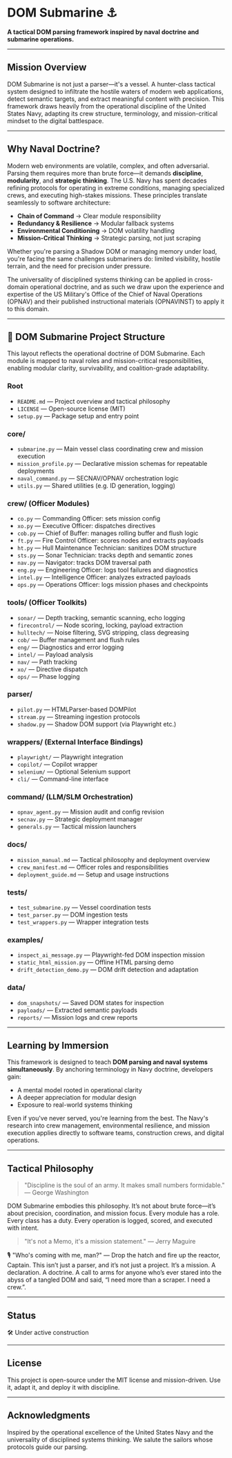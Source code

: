 # DOM Submarine ⚓

**A tactical DOM parsing framework inspired by naval doctrine and submarine operations.**

---

## Mission Overview

DOM Submarine is not just a parser—it's a vessel. A hunter-class tactical system designed to infiltrate the hostile waters of modern web applications, detect semantic targets, and extract meaningful content with precision. This framework draws heavily from the operational discipline of the United States Navy, adapting its crew structure, terminology, and mission-critical mindset to the digital battlespace.

---

## Why Naval Doctrine?

Modern web environments are volatile, complex, and often adversarial. Parsing them requires more than brute force—it demands **discipline**, **modularity**, and **strategic thinking**. The U.S. Navy has spent decades refining protocols for operating in extreme conditions, managing specialized crews, and executing high-stakes missions. These principles translate seamlessly to software architecture:

- **Chain of Command** → Clear module responsibility
- **Redundancy & Resilience** → Modular fallback systems
- **Environmental Conditioning** → DOM volatility handling
- **Mission-Critical Thinking** → Strategic parsing, not just scraping

Whether you're parsing a Shadow DOM or managing memory under load, you're facing the same challenges submariners do: limited visibility, hostile terrain, and the need for precision under pressure.

The universality of disciplined systems thinking can be applied in cross-domain operational doctrine, and as such we draw upon the experience and expertise of the US Military's Office of the Chief of Naval Operations (OPNAV) and their published instructional materials (OPNAVINST) to apply it to this domain.

---

## 📁 DOM Submarine Project Structure

This layout reflects the operational doctrine of DOM Submarine. Each module is mapped to naval roles and mission-critical responsibilities, enabling modular clarity, survivability, and coalition-grade adaptability.

### Root
- `README.md` — Project overview and tactical philosophy
- `LICENSE` — Open-source license (MIT)
- `setup.py` — Package setup and entry point

### core/
- `submarine.py` — Main vessel class coordinating crew and mission execution
- `mission_profile.py` — Declarative mission schemas for repeatable deployments
- `naval_command.py` — SECNAV/OPNAV orchestration logic
- `utils.py` — Shared utilities (e.g. ID generation, logging)

### crew/ (Officer Modules)
- `co.py` — Commanding Officer: sets mission config
- `xo.py` — Executive Officer: dispatches directives
- `cob.py` — Chief of Buffer: manages rolling buffer and flush logic
- `ft.py` — Fire Control Officer: scores nodes and extracts payloads
- `ht.py` — Hull Maintenance Technician: sanitizes DOM structure
- `sts.py` — Sonar Technician: tracks depth and semantic zones
- `nav.py` — Navigator: tracks DOM traversal path
- `eng.py` — Engineering Officer: logs tool failures and diagnostics
- `intel.py` — Intelligence Officer: analyzes extracted payloads
- `ops.py` — Operations Officer: logs mission phases and checkpoints

### tools/ (Officer Toolkits)
- `sonar/` — Depth tracking, semantic scanning, echo logging
- `firecontrol/` — Node scoring, locking, payload extraction
- `hulltech/` — Noise filtering, SVG stripping, class degreasing
- `cob/` — Buffer management and flush rules
- `eng/` — Diagnostics and error logging
- `intel/` — Payload analysis
- `nav/` — Path tracking
- `xo/` — Directive dispatch
- `ops/` — Phase logging

### parser/
- `pilot.py` — HTMLParser-based DOMPilot
- `stream.py` — Streaming ingestion protocols
- `shadow.py` — Shadow DOM support (via Playwright etc.)

### wrappers/ (External Interface Bindings)
- `playwright/` — Playwright integration
- `copilot/` — Copilot wrapper
- `selenium/` — Optional Selenium support
- `cli/` — Command-line interface

### command/ (LLM/SLM Orchestration)
- `opnav_agent.py` — Mission audit and config revision
- `secnav.py` — Strategic deployment manager
- `generals.py` — Tactical mission launchers

### docs/
- `mission_manual.md` — Tactical philosophy and deployment overview
- `crew_manifest.md` — Officer roles and responsibilities
- `deployment_guide.md` — Setup and usage instructions

### tests/
- `test_submarine.py` — Vessel coordination tests
- `test_parser.py` — DOM ingestion tests
- `test_wrappers.py` — Wrapper integration tests

### examples/
- `inspect_ai_message.py` — Playwright-fed DOM inspection mission
- `static_html_mission.py` — Offline HTML parsing demo
- `drift_detection_demo.py` — DOM drift detection and adaptation

### data/
- `dom_snapshots/` — Saved DOM states for inspection
- `payloads/` — Extracted semantic payloads
- `reports/` — Mission logs and crew reports


---

## Learning by Immersion

This framework is designed to teach **DOM parsing and naval systems simultaneously**. By anchoring terminology in Navy doctrine, developers gain:

- A mental model rooted in operational clarity
- A deeper appreciation for modular design
- Exposure to real-world systems thinking

Even if you've never served, you're learning from the best. The Navy's research into crew management, environmental resilience, and mission execution applies directly to software teams, construction crews, and digital operations.

---

## Tactical Philosophy

> "Discipline is the soul of an army. It makes small numbers formidable."  
> — George Washington

DOM Submarine embodies this philosophy. It’s not about brute force—it’s about precision, coordination, and mission focus. Every module has a role. Every class has a duty. Every operation is logged, scored, and executed with intent.

> "It's not a Memo, it's a mission statement."
> — Jerry Maguire

 🎙️ "Who's coming with me, man?" — Drop the hatch and fire up the reactor, Captain. This isn’t just a parser, and it’s not just a project. It’s a mission. A declaration. A doctrine. A call to arms for anyone who’s ever stared into the abyss of a tangled DOM and said, “I need more than a scraper. I need a crew.”. 
 
---

## Status

🛠️ Under active construction  

---

## License

This project is open-source under the MIT license and mission-driven. Use it, adapt it, and deploy it with discipline.

---

## Acknowledgments

Inspired by the operational excellence of the United States Navy and the universality of disciplined systems thinking. We salute the sailors whose protocols guide our parsing.
